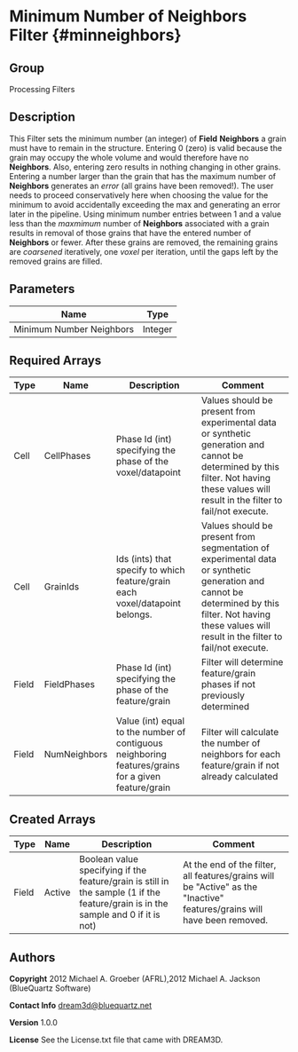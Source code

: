 Minimum Number of Neighbors Filter {#minneighbors}
======

## Group ##
Processing Filters

## Description ##
This Filter sets the minimum number (an integer) of __Field__ __Neighbors__ a grain must have to remain in the structure. Entering 0 (zero) is valid because the grain may occupy the whole volume and would therefore have no __Neighbors__. Also, entering zero results in nothing changing in other grains.
Entering a number larger than the grain that has the maximum number of __Neighbors__ generates an _error_ (all grains have been removed!). The user needs to proceed conservatively here when choosing the value for the minimum to avoid accidentally exceeding the max and generating an error later in the pipeline.
Using minimum number entries between 1 and a value less than the _maxmimum_ number of __Neighbors__ associated with a grain results in removal of those grains that have the entered number of __Neighbors__ or fewer. After these grains are removed, the remaining grains are _coarsened_ iteratively, one _voxel_ per iteration, until the gaps left by the removed grains are filled.

## Parameters ## 

| Name | Type |
|------|------|
| Minimum Number Neighbors | Integer |

## Required Arrays ##

| Type | Name | Description | Comment |
|------|------|-------------|---------|
| Cell | CellPhases | Phase Id (int) specifying the phase of the voxel/datapoint | Values should be present from experimental data or synthetic generation and cannot be determined by this filter. Not having these values will result in the filter to fail/not execute. |
| Cell | GrainIds | Ids (ints) that specify to which feature/grain each voxel/datapoint belongs. | Values should be present from segmentation of experimental data or synthetic generation and cannot be determined by this filter. Not having these values will result in the filter to fail/not execute. |
| Field | FieldPhases | Phase Id (int) specifying the phase of the feature/grain | Filter will determine feature/grain phases if not previously determined |
| Field | NumNeighbors | Value (int) equal to the number of contiguous neighboring features/grains for a given feature/grain | Filter will calculate the number of neighbors for each feature/grain if not already calculated |

## Created Arrays ##

| Type | Name | Description | Comment |
|------|------|-------------|---------|
| Field | Active | Boolean value specifying if the feature/grain is still in the sample (1 if the feature/grain is in the sample and 0 if it is not) | At the end of the filter, all features/grains will be "Active" as the "Inactive" features/grains will have been removed.  |

## Authors ##

**Copyright** 2012 Michael A. Groeber (AFRL),2012 Michael A. Jackson (BlueQuartz Software)

**Contact Info** dream3d@bluequartz.net

**Version** 1.0.0

**License**  See the License.txt file that came with DREAM3D.



